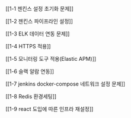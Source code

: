 [[1-1 젠킨스 설정 초기화 문제]]

[[1-2 젠킨스 파이프라인 설정]]

[[1-3 ELK 데이터 연동 문제]]

[[1-4 HTTPS 적용]]

[[1-5 모니터링 도구 적용(Elastic APM)]]

[[1-6 슬랙 알람 연동]]

[[1-7 jenkins docker-compose 네트워크 설정 문제]]

[[1-8 Redis 환경세팅]]

[[1-9 react 도입에 따른 인프라 재설정]]

